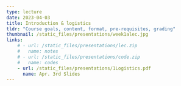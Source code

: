 ```yaml
---
type: lecture
date: 2023-04-03
title: Introduction & logistics
tldr: "Course goals, content, format, pre-requisites, grading"
thumbnail: /static_files/presentations/week1alec.jpg
links: 
    # - url: /static_files/presentations/lec.zip
    #   name: notes
    # - url: /static_files/presentations/code.zip
    #   name: codes
    - url: /static_files/presentations/1Logistics.pdf
      name: Apr. 3rd Slides
---
```

<!-- **Suggested Readings:**
- [Readings 1](http://example.com)
- [Readings 2](http://example.com) -->

